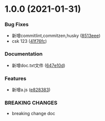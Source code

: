 # 1.0.0 (2021-01-31)


### Bug Fixes

* 新增commitlint,commitzen,husky ([8513eee](https://github.com/shuaiqidekaige/demo-commitlint/commit/8513eee553488ed707f3c9eb0f7da01374f19e6f))
* csk 123 ([41f76fc](https://github.com/shuaiqidekaige/demo-commitlint/commit/41f76fcd7d7d8cce7291c7d7125a45a795a2387f))


### Documentation

* 新增doc.txt文件 ([647e10d](https://github.com/shuaiqidekaige/demo-commitlint/commit/647e10d27c27cfff9cdc557617eea947e859bec0))


### Features

* 新增a.js ([e828383](https://github.com/shuaiqidekaige/demo-commitlint/commit/e828383dde09e08f3f4a993f0bd5bd6379c4f28f))


### BREAKING CHANGES

* breaking change doc



